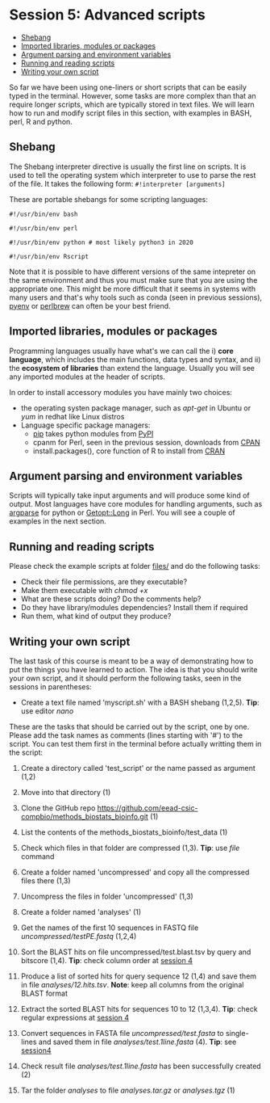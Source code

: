 # Session 5: Advanced scripts

- [Shebang](#shebang)
- [Imported libraries, modules or packages](#imported-libraries-modules-or-packages)
- [Argument parsing and environment variables](#argument-parsing-and-environment-variables)
- [Running and reading scripts](#running-and-reading-scripts)
- [Writing your own script](#writing-your-own-script)

So far we have been using one-liners or short scripts that can be easily typed in the terminal.
However, some tasks are more complex than that an require longer scripts, which are typically stored in text files. We will learn how to run and modify script files in this section, with examples in BASH, perl, R and python.

## Shebang

The Shebang interpreter directive is usually the first line on scripts. 
It is used to tell the operating system which interpreter to use to parse the rest of the file.
It takes the following form: ```#!interpreter [arguments]```

These are portable shebangs for some scripting languages:
```
#!/usr/bin/env bash

#!/usr/bin/env perl 

#!/usr/bin/env python # most likely python3 in 2020

#!/usr/bin/env Rscript
```

Note that it is possible to have different versions of the same intepreter on the same environment and thus you must make sure that you are using the appropriate one. This might be more difficult that it seems in systems with many users and that's why tools such as conda (seen in previous sessions), [pyenv](https://github.com/pyenv/pyenv) or [perlbrew](https://perlbrew.pl) can often be your best friend.

## Imported libraries, modules or packages

Programming languages usually have what's we can call the i) **core language**, which includes the main functions, data types and syntax, and ii) the **ecosystem of libraries** than extend the language. Usually you will see any imported modules at the header of scripts.

In order to install accessory modules you have mainly two choices:
 * the operating systen package manager, such as *apt-get* in Ubuntu or *yum* in redhat like Linux distros
 * Language specific package managers:
   - [pip](https://pip.pypa.io/en/stable) takes python modules from [PyPI](https://pypi.org)
   - cpanm for Perl, seen in the previous session, downloads from [CPAN](https://www.cpan.org)
   - install.packages(), core function of R to install from [CRAN](https://cran.r-project.org) 

## Argument parsing and environment variables

Scripts will typically take input arguments and will produce some kind of output.
Most languages have core modules for handling arguments, such as [argparse](https://docs.python.org/3/library/argparse.html) for python or [Getopt::Long](https://perldoc.perl.org/Getopt::Long) in Perl. You will see a couple of examples in the next section.

## Running and reading scripts

Please check the example scripts at folder [files/](./files/) and do the following tasks:
* Check their file permissions, are they executable?
* Make them executable with *chmod +x*
* What are these scripts doing? Do the comments help?
* Do they have library/modules dependencies? Install them if required
* Run them, what kind of output they produce?

## Writing your own script

The last task of this course is meant to be a way of demonstrating how to put the things you have learned to action. The idea is that you should write your own script, and it should perform the following tasks, seen in the sessions in parentheses:

* Create a text file named 'myscript.sh' with a BASH shebang (1,2,5). **Tip**: use editor *nano*

These are the tasks that should be carried out by the script, one by one. Please add the task names as comments (lines starting with '#') to the script. You can test them first in the terminal before actually writting them in the script:

1. Create a directory called 'test_script' or the name passed as argument (1,2)

2. Move into that directory (1)

3. Clone the GitHub repo https://github.com/eead-csic-compbio/methods_biostats_bioinfo.git (1)

4. List the contents of the methods_biostats_bioinfo/test_data (1)

5. Check which files in that folder are compressed (1,3). **Tip**: use *file* command

6. Create a folder named 'uncompressed' and copy all the compressed files there (1,3)

7. Uncompress the files in folder 'uncompressed' (1,3)

8. Create a folder named 'analyses' (1)

9. Get the names of the first 10 sequences in FASTQ file *uncompressed/testPE.fastq* (1,2,4)

10. Sort the BLAST hits on file uncompressed/test.blast.tsv by query and bitscore (1,4). **Tip**: check column order at [session 4](./session4.md#blast-tab-separated-format) 

11. Produce a list of sorted hits for query sequence 12 (1,4) and save them in file *analyses/12.hits.tsv*. **Note**: keep all columns from the original BLAST format

12. Extract the sorted BLAST hits for sequences 10 to 12 (1,3,4). **Tip**: check regular expressions at [session 4](./session4.md#one-liners-that-use-range-regexes) 

13. Convert sequences in FASTA file *uncompressed/test.fasta* to single-lines and saved them in file *analyses/test.1line.fasta* (4). **Tip**: see [session4](./session4.md#some-bioinformatics-one-liners)

14. Check result file *analyses/test.1line.fasta* has been successfully created (2)

15. Tar the folder *analyses* to file *analyses.tar.gz* or *analyses.tgz* (1)


